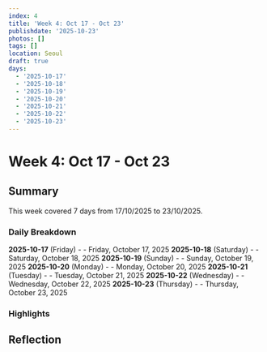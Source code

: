 ```yaml
---
index: 4
title: 'Week 4: Oct 17 - Oct 23'
publishdate: '2025-10-23'
photos: []
tags: []
location: Seoul
draft: true
days:
  - '2025-10-17'
  - '2025-10-18'
  - '2025-10-19'
  - '2025-10-20'
  - '2025-10-21'
  - '2025-10-22'
  - '2025-10-23'
---
```

# Week 4: Oct 17 - Oct 23

## Summary

This week covered 7 days from 17/10/2025 to 23/10/2025.

### Daily Breakdown

**2025-10-17** (Friday) -  - Friday, October 17, 2025
**2025-10-18** (Saturday) -  - Saturday, October 18, 2025
**2025-10-19** (Sunday) -  - Sunday, October 19, 2025
**2025-10-20** (Monday) -  - Monday, October 20, 2025
**2025-10-21** (Tuesday) -  - Tuesday, October 21, 2025
**2025-10-22** (Wednesday) -  - Wednesday, October 22, 2025
**2025-10-23** (Thursday) -  - Thursday, October 23, 2025

### Highlights

<!-- Add weekly highlights here -->

## Reflection

<!-- Add weekly reflection here -->

